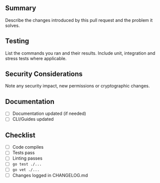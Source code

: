 ## Summary
Describe the changes introduced by this pull request and the problem it solves.

## Testing
List the commands you ran and their results. Include unit, integration and stress tests where applicable.

## Security Considerations
Note any security impact, new permissions or cryptographic changes.

## Documentation
- [ ] Documentation updated (if needed)
- [ ] CLI/Guides updated

## Checklist
- [ ] Code compiles
- [ ] Tests pass
- [ ] Linting passes
- [ ] `go test ./...`
- [ ] `go vet ./...`
- [ ] Changes logged in CHANGELOG.md

